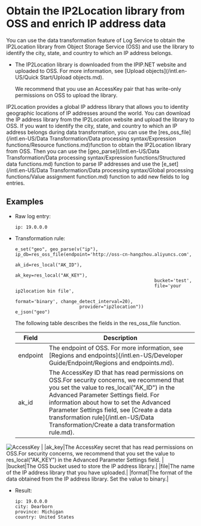 # Obtain the IP2Location library from OSS and enrich IP address data

You can use the data transformation feature of Log Service to obtain the IP2Location library from Object Storage Service \(OSS\) and use the library to identify the city, state, and country to which an IP address belongs.

-   The IP2Location library is downloaded from the IPIP.NET website and uploaded to OSS. For more information, see [Upload objects](/intl.en-US/Quick Start/Upload objects.md).

    We recommend that you use an AccessKey pair that has write-only permissions on OSS to upload the library.


IP2Location provides a global IP address library that allows you to identity geographic locations of IP addresses around the world. You can download the IP address library from the IP2Location website and upload the library to OSS. If you want to identify the city, state, and country to which an IP address belongs during data transformation, you can use the [res\_oss\_file](/intl.en-US/Data Transformation/Data processing syntax/Expression functions/Resource functions.md)function to obtain the IP2Location library from OSS. Then you can use the [geo\_parse](/intl.en-US/Data Transformation/Data processing syntax/Expression functions/Structured data functions.md) function to parse IP addresses and use the [e\_set](/intl.en-US/Data Transformation/Data processing syntax/Global processing functions/Value assignment function.md) function to add new fields to log entries.

## Examples

-   Raw log entry:

    ```
    ip: 19.0.0.0
    ```

-   Transformation rule:

    ```
    e_set("geo", geo_parse(v("ip"), ip_db=res_oss_file(endpoint='http://oss-cn-hangzhou.aliyuncs.com',
                                                        ak_id=res_local("AK_ID"),
                                                        ak_key=res_local("AK_KEY"),
                                                        bucket='test', 
                                                        file='your ip2location bin file', 
                                                        format='binary', change_detect_interval=20),
                            provider="ip2location"))
    e_json("geo")
    ```

    The following table describes the fields in the res\_oss\_file function.

    |Field|Description|
    |-----|-----------|
    |endpoint|The endpoint of OSS. For more information, see [Regions and endpoints](/intl.en-US/Developer Guide/Endpoint/Regions and endpoints.md).|
    |ak\_id|The AccessKey ID that has read permissions on OSS.For security concerns, we recommend that you set the value to res\_local\("AK\_ID"\) in the Advanced Parameter Settings field. For information about how to set the Advanced Parameter Settings field, see [Create a data transformation rule](/intl.en-US/Data Transformation/Create a data transformation rule.md).

![AccessKey](https://static-aliyun-doc.oss-cn-hangzhou.aliyuncs.com/assets/img/en-US/0552813061/p136966.png) |
    |ak\_key|The AccessKey secret that has read permissions on OSS.For security concerns, we recommend that you set the value to res\_local\("AK\_KEY"\) in the Advanced Parameter Settings field. |
    |bucket|The OSS bucket used to store the IP address library.|
    |file|The name of the IP address library that you have uploaded.|
    |format|The format of the data obtained from the IP address library. Set the value to binary.|

-   Result:

    ```
    ip: 19.0.0.0
    city: Dearborn
    province: Michigan
    country: United States
    ```


